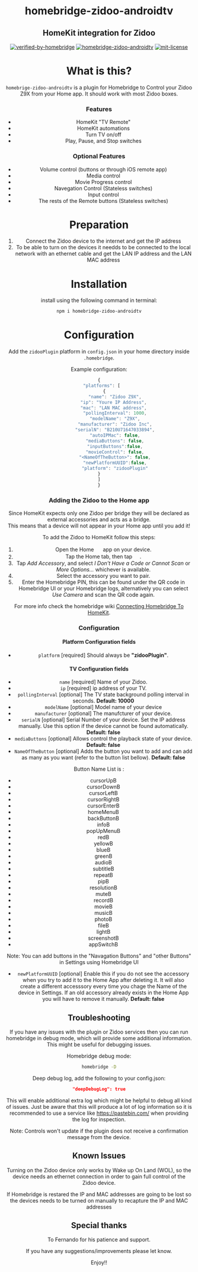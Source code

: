 <span align="center">

# homebridge-zidoo-androidtv
## HomeKit integration for Zidoo

[![verified-by-homebridge](https://badgen.net/badge/homebridge/verified/purple)](https://github.com/homebridge/homebridge/wiki/Verified-Plugins)
[![homebridge-zidoo-androidtv](https://badgen.net/npm/v/homebridge-zidoo-androidtv?icon=npm)](https://www.npmjs.com/package/homebridge-zidoo-androidtv)
[![mit-license](https://badgen.net/npm/license/lodash)](https://github.com/merdok/homebridge-zidoo-androidtv/blob/master/LICENSE)
</span>

# What is this?

`homebrige-zidoo-androidtv` is a plugin for Homebridge to Control your Zidoo Z9X from your Home app. It should work with most Zidoo boxes.


### Features
* HomeKit "TV Remote"
* HomeKit automations
* Turn TV on/off
* Play, Pause, and Stop switches
### Optional Features
* Volume control (buttons or through iOS remote app) 
* Media control
* Movie Progress control
* Navegation Control (Stateless switches)
* Input control
* The rests of the Remote buttons (Stateless switches)

# Preparation
1. Connect the Zidoo device to the internet and get the IP address
2. To be able to turn on the devices it needds to be connected to the local network with an ethernet cable and get the LAN IP address and the LAN MAC address

# Installation
install using the following command in terminal:
```sh
npm i homebridge-zidoo-androidtv
```

# Configuration

Add the `zidooPlugin` platform in `config.json` in your home directory inside `.homebridge`.

Example configuration:

```js
{
  "platforms": [
    {
            "name": "Zidoo Z9X",
            "ip": "Youre IP Address", 
            "mac": "LAN MAC address", 
            "pollingInterval": 1000,
            "modelName": "Z9X",
            "manufacturer": "Zidoo Inc",
            "serialN": "B210U71647033894",
            "autoIPMac": false,
            "mediaButtons": false,
            "inputButtons":false,
            "movieControl": false,
            "<NameOfTheButton>": false,
            "newPlatformUUID":false,
            "platform": "zidooPlugin"
}
]
}
```

### Adding the Zidoo to the Home app
Since HomeKit expects only one Zidoo per bridge they will be declared as external accessories and acts as a bridge.  
This means that a device will not appear in your Home app until you add it!

To add the Zidoo to HomeKit follow this steps:

1. Open the Home <img src="https://user-images.githubusercontent.com/3979615/78010622-4ea1d380-738e-11ea-8a17-e6a465eeec35.png" height="16.42px"> app on your device.
2. Tap the Home tab, then tap <img src="https://user-images.githubusercontent.com/3979615/78010869-9aed1380-738e-11ea-9644-9f46b3633026.png" height="16.42px">.
3. Tap *Add Accessory*, and select *I Don't Have a Code or Cannot Scan* or *More Options...* whichever is available.
4. Select the accessory you want to pair.
5. Enter the Homebridge PIN, this can be found under the QR code in Homebridge UI or your Homebridge logs, alternatively you can select *Use Camera* and scan the QR code again.

For more info check the homebridge wiki [Connecting Homebridge To HomeKit](https://github.com/homebridge/homebridge/wiki/Connecting-Homebridge-To-HomeKit).

### Configuration
#### Platform Configuration fields
- `platform` [required]
Should always be **"zidooPlugin"**.
#### TV Configuration fields
- `name` [required]
Name of your Zidoo.
- `ip` [required]
ip address of your TV.
- `pollingInterval` [optional]
The TV state background polling interval in seconds. **Default: 10000**
- `modelName` [optional]
Model name of your device
- `manufacturer` [optional]
The manufcturer of your device.
- `serialN` [optional]
Serial Number of your device.
Set the IP address manually. Use this option if the device cannot be found automatically. **Default: false**
- `mediaButtons` [optional]
Allows control the playback state of your device. **Default: false**
- `NameOfTheButton` [optional]
Adds the button you want to add and can add as many as you want (refer to the button list bellow). **Default: false**

Button Name List is :
- cursorUpB
- cursorDownB 
- cursorLeftB
- cursorRightB
- cursorEnterB
- homeMenuB
- backButtonB
- infoB
- popUpMenuB
- redB
- yellowB
- blueB
- greenB
- audioB
- subtitleB
- repeatB 
- pipB 
- resolutionB
- muteB
- recordB
- movieB
- musicB 
- photoB
- fileB
- lightB
- screenshotB
- appSwitchB
  


Note: You can add  buttons in the "Navagation Buttons" and "other Buttons" in Settings using Homebridge UI
- `newPlatformUUID` [optional]
Enable this if you do not see the accessory when you try to add it to the Home App after deleting it. It will also create a different accesssory every time you chage the Name of the device in Settings. If an old accessory already exists in the Home App you will have to remove it manually. **Default: false**

## Troubleshooting
If you have any issues with the plugin or Zidoo services then you can run homebridge in debug mode, which will provide some additional information. This might be useful for debugging issues.

Homebridge debug mode:
```sh
homebridge -D
```

Deep debug log, add the following to your config.json:
```json
"deepDebugLog": true
```
This will enable additional extra log which might be helpful to debug all kind of issues. Just be aware that this will produce a lot of log information so it is recommended to use a service like https://pastebin.com/ when providing the log for inspection.

Note: Controls won't update if the plugin does not receive a confirmation message from the device.

## Known Issues
Turning on the Zidoo device only works by Wake up On Land (WOL), so the device needs an ethernet connection in order to gain full control of the Zidoo device.

If Homebridge is restared the IP and MAC addresses are going to be lost so the devices needs to be turned on manually to recapture the IP and MAC addresses 

## Special thanks
To Fernando for his patience and support.

If you have any suggestions/improvements please let know.

Enjoy!!
